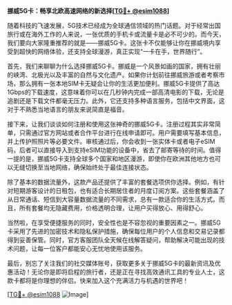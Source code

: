 **挪威5G卡：畅享北欧高速网络的新选择[[TG💪+ @esim1088](https://t.me/s/esim1088)]**

随着科技的飞速发展，5G技术已经成为全球通信领域的热门话题。对于经常出国旅行或在海外工作的人来说，一张优质的手机卡或流量卡是必不可少的。而今天，我们要向大家隆重推荐的就是——挪威5G卡。这张卡不仅能够让你在挪威境内享受到超快的网络体验，还支持全球漫游，真正实现“一卡在手，世界随行”。

首先，我们来聊聊为什么选择挪威5G卡。挪威是一个风景如画的国家，拥有壮丽的峡湾、北极光以及丰富的自然与文化遗产。如果你计划前往挪威旅游或者考察市场，那么拥有一张本地SIM卡无疑会让你的生活更加便利。挪威5G卡提供了高达1Gbps的下载速度，这意味着你可以在几秒钟内完成一部高清电影的下载，无论是追剧还是下载文件都毫无压力。此外，它还支持多种语言服务，包括中文界面，这对于不熟悉当地语言的朋友来说简直是福音。

接下来，让我们谈谈如何注册和使用这张神奇的挪威5G卡。注册过程其实非常简单，只需通过官方网站或者合作平台进行在线申请即可。用户需要填写基本信息，并上传护照照片等必要文件。审核通过后，你会收到一张实体卡或者电子eSIM码，后者可以直接导入到支持eSIM功能的设备中，省去了邮寄等待的时间。值得一提的是，挪威5G卡支持全球多个国家和地区漫游，即使你在欧洲其他地方也可以无缝切换至当地网络，确保始终处于最佳连接状态。

除了基本的数据流量外，这款产品还提供了丰富的套餐选项供你选择。例如，有针对短期游客设计的日租包，也有适合长期居住者的月度订阅方案。这些套餐涵盖了从日常通话、短信到大容量数据流量的不同需求，总有一款适合你的生活方式。而且，所有套餐均无隐藏费用，价格透明合理，让用户买得放心、用得舒心。

当然啦，在享受便捷服务的同时，安全性也是不容忽视的重要因素之一。挪威5G卡采用了先进的加密技术和隐私保护措施，确保每位用户的个人信息和交易记录都得到妥善保管。同时，官方客服团队全天候在线解答疑问，帮助解决可能出现的技术问题，让每一位客户都能安心无忧地使用该服务。

最后，别忘了关注我们的社交媒体账号，获取更多关于挪威5G卡的最新资讯及优惠活动！无论你是即将启程的旅行者，还是正在寻找高效通讯工具的专业人士，这款卡都将是你理想的伴侣。快来加入这个充满活力与机遇的世界吧！

[[TG💪+ @esim1088](https://t.me/s/esim1088) ![Image](https://i.postimg.cc/4NQfJmqS/Snipaste-2025-05-13-00-14-12.png)]